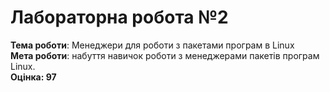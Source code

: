 <h1>Лабораторна робота №2</h1>
<b>Тема роботи</b>: Менеджери для роботи з пакетами програм в Linux<br>
<b>Мета роботи</b>: набуття навичок роботи з менеджерами пакетів програм Linux.<br>
<b>
<b>Оцінка: 97</b><br>
